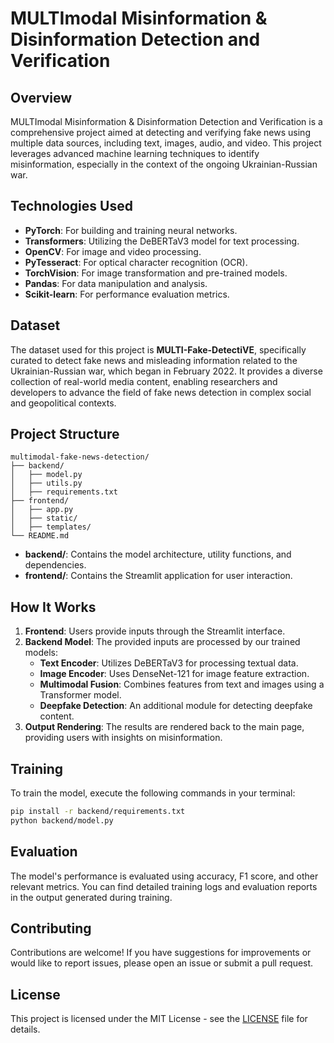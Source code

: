 

# MULTImodal Misinformation & Disinformation Detection and Verification

## Overview

MULTImodal Misinformation & Disinformation Detection and Verification is a comprehensive project aimed at detecting and verifying fake news using multiple data sources, including text, images, audio, and video. This project leverages advanced machine learning techniques to identify misinformation, especially in the context of the ongoing Ukrainian-Russian war.

## Technologies Used

- **PyTorch**: For building and training neural networks.
- **Transformers**: Utilizing the DeBERTaV3 model for text processing.
- **OpenCV**: For image and video processing.
- **PyTesseract**: For optical character recognition (OCR).
- **TorchVision**: For image transformation and pre-trained models.
- **Pandas**: For data manipulation and analysis.
- **Scikit-learn**: For performance evaluation metrics.

## Dataset

The dataset used for this project is **MULTI-Fake-DetectiVE**, specifically curated to detect fake news and misleading information related to the Ukrainian-Russian war, which began in February 2022. It provides a diverse collection of real-world media content, enabling researchers and developers to advance the field of fake news detection in complex social and geopolitical contexts.

## Project Structure

```
multimodal-fake-news-detection/
├── backend/
│   ├── model.py
│   ├── utils.py
│   ├── requirements.txt
├── frontend/
│   ├── app.py
│   ├── static/
│   ├── templates/
└── README.md
```

- **backend/**: Contains the model architecture, utility functions, and dependencies.
- **frontend/**: Contains the Streamlit application for user interaction.

## How It Works

1. **Frontend**: Users provide inputs through the Streamlit interface.
2. **Backend Model**: The provided inputs are processed by our trained models:
   - **Text Encoder**: Utilizes DeBERTaV3 for processing textual data.
   - **Image Encoder**: Uses DenseNet-121 for image feature extraction.
   - **Multimodal Fusion**: Combines features from text and images using a Transformer model.
   - **Deepfake Detection**: An additional module for detecting deepfake content.
3. **Output Rendering**: The results are rendered back to the main page, providing users with insights on misinformation.

## Training

To train the model, execute the following commands in your terminal:

```bash
pip install -r backend/requirements.txt
python backend/model.py
```

## Evaluation

The model's performance is evaluated using accuracy, F1 score, and other relevant metrics. You can find detailed training logs and evaluation reports in the output generated during training.

## Contributing

Contributions are welcome! If you have suggestions for improvements or would like to report issues, please open an issue or submit a pull request.

## License

This project is licensed under the MIT License - see the [LICENSE](LICENSE) file for details.


